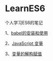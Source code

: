 # LearnES6

个人学习ES6的笔记

1、[babel的安装和使用](https://github.com/huhongyan/LearnES6/blob/master/doc/babel.md)

2、[JavaScript 变量](https://github.com/huhongyan/LearnES6/blob/master/doc/variable.md)

3、[变量的解构赋值](https://github.com/huhongyan/LearnES6/blob/master/doc/deconstruction.md)
